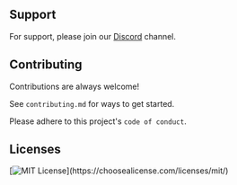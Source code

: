 ## Support
For support, please join our [Discord](https://discord.gg/qHntazBA) channel.

## Contributing

Contributions are always welcome!

See `contributing.md` for ways to get started.

Please adhere to this project's `code of conduct`.

## Licenses
[![MIT License](https://img.shields.io/apm/l/atomic-design-ui.svg?)](https://choosealicense.com/licenses/mit/)
